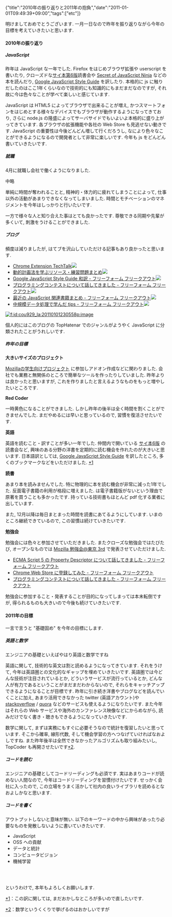 {"title":"2010年の振り返りと2011年の抱負","date":"2011-01-01T09:49:39+09:00","tags":["etc"]}

<!-- DATE: 2011-01-01T00:49:39+00:00 -->
<!-- OLDURL: http://d.hatena.ne.jp/cou929_la/20110101/ -->


<div class="section">
<p>明けましておめでとうございます. 一月一日なので昨年を振り返りながら今年の目標を考えていきたいと思います.</p>
<h4> 2010年の振り返り</h4>
<h5> JavaScript</h5>
<p>昨年は JavaScript な一年でした. Firefox をはじめブラウザ拡張や userscript を書いたり, クローズドな<a href="http://oreilly.com/catalog/9780596805531" target="_blank">サイ本第6版</a>読書会や <a href="http://jsninja.com/" target="_blank">Secret of JavaScript Ninja</a> などの本を読んだり, <a href="http://cou929.nu/data/google_javascript_style_guide/" target="_blank">Google JavaScript Style Guide</a> を訳したり. 本格的に js に触りだしたのはここ1年くらいなので技術的にも知識的にもまだまだなのですが, それ故に今は色々なことが学べて楽しいと感じています.</p>
<p>JavaScript は HTML5 によってブラウザで出来ることが増え, かつスマートフォンをはじめとする様々なデバイスでもブラウザが動作するようになってきており, さらに node.js の隆盛によってサーバサイドでもいよいよ本格的に盛り上がってきています. 各ブラウザの拡張機能や各社の Web Store も見逃せない動きです. JavaScript の重要性は今後どんどん増して行くだろうし, なにより色々なことができるようになるので開発者として非常に楽しいです. 今年も js をどんどん書いていきたいです.</p>
<h5> 就職</h5>
<p>4月に就職し会社で働くようになりました.</p>
<p>中略</p>
<p>単純に時間が奪われることと, 精神的・体力的に疲れてしまうことによって, 仕事以外の活動があまりできなくなってしまいました. 時間とモチベーションのマネジメントを今年はしっかりと行いたいです.</p>
<p>一方で様々な人と知り合えた事はとても良かったです. 尊敬できる同期や先輩が多くいて, 刺激をうけることができました. </p>
<h5> ブログ</h5>
<p>頻度は減りましたが, はてブを沢山していただける記事もあり良かったと思います.</p>

<ul>
<li> <a href="http://d.hatena.ne.jp/cou929_la/20100410/1270923110" target="_blank">Chrome Extension TechTalk</a><a href="http://b.hatena.ne.jp/entry/http://d.hatena.ne.jp/cou929_la/20100410/1270923110"><img src="http://b.hatena.ne.jp/entry/image/http://d.hatena.ne.jp/cou929_la/20100410/1270923110"></a></li>
<li> <a href="http://d.hatena.ne.jp/cou929_la/20100708/1278600922" target="_blank">動的計画法を学ぶリソース・練習問題まとめ</a><a href="http://b.hatena.ne.jp/entry/http://d.hatena.ne.jp/cou929_la/20100708/1278600922"><img src="http://b.hatena.ne.jp/entry/image/http://d.hatena.ne.jp/cou929_la/20100708/1278600922"></a></li>
<li> <a href="http://d.hatena.ne.jp/cou929_la/20100719/1279534642" target="_blank">Google JavaScript Style Guide 和訳 - フリーフォーム フリークアウト</a><a href="http://b.hatena.ne.jp/entry/http://d.hatena.ne.jp/cou929_la/20100719/1279534642"><img src="http://b.hatena.ne.jp/entry/image/http://d.hatena.ne.jp/cou929_la/20100719/1279534642"></a></li>
<li> <a href="http://d.hatena.ne.jp/cou929_la/20100919/1284913026" target="_blank">プログラミングコンテストについて話してきました - フリーフォーム フリークアウト</a><a href="http://b.hatena.ne.jp/entry/http://d.hatena.ne.jp/cou929_la/20100919/1284913026"><img src="http://b.hatena.ne.jp/entry/image/http://d.hatena.ne.jp/cou929_la/20100919/1284913026"></a></li>
<li> <a href="http://d.hatena.ne.jp/cou929_la/20101117/1290008912" target="_blank"> 最近の JavaScript 関連書籍まとめ - フリーフォーム フリークアウト</a><a href="http://b.hatena.ne.jp/entry/http://d.hatena.ne.jp/cou929_la/20101117/1290008912"><img src="http://b.hatena.ne.jp/entry/image/http://d.hatena.ne.jp/cou929_la/20101117/1290008912"></a></li>
<li> <a href="http://d.hatena.ne.jp/cou929_la/20101230/1293723419" target="_blank"> 中規模データ処理で学んだ tips - フリーフォーム フリークアウト</a><a href="http://b.hatena.ne.jp/entry/http://d.hatena.ne.jp/cou929_la/20101230/1293723419"><img src="http://b.hatena.ne.jp/entry/image/http://d.hatena.ne.jp/cou929_la/20101230/1293723419"></a></li>
</ul>
<p><a href="http://f.hatena.ne.jp/cou929_la/20110101230558" class="hatena-fotolife" target="_blank"><img src="http://cdn-ak.f.st-hatena.com/images/fotolife/c/cou929_la/20110101/20110101230558.png" alt="f:id:cou929_la:20110101230558p:image" title="f:id:cou929_la:20110101230558p:image" class="hatena-fotolife"></a></p>
<p>個人的にはこのブログの TopHatenar でのジャンルがようやく JavaScript に分類されたことがうれしいです.</p>
<h5> 昨年の目標</h5>
<p><span style="font-weight:bold;">大きいサイズのプロジェクト</span></p>
<p><a href="http://mozilla.jp/firefox/students/addons/" target="_blank">Mozillaの学生向けプロジェクト</a> に参加しアドオン作成などに関わりました. 会社でも業務と無関係のところで簡単なツールを作ったりしていました. 昨年よりは良かったと思いますが, これを作りましたと言えるようなものをもっと増やしたいところです.</p>
<p><span style="font-weight:bold;">Red Coder</span></p>
<p>一時黄色になることができました. しかし昨年の後半は全く時間を割くことができませんでした. まだやめるには早いと思っているので, 習慣を復活させたいです.</p>
<p><span style="font-weight:bold;">英語</span></p>			<p>英語を読むこと・訳すことが多い一年でした. 仲間内で開いている <a href="http://oreilly.com/catalog/9780596805531" target="_blank">サイ本6版</a> の読書会など, 興味のある分野の洋書を定期的に読む機会を作れたのが大きいと思います. 日本語訳としては, <a href="http://cou929.nu/data/google_javascript_style_guide/" target="_blank">Google JavaScript Style Guide</a> を訳したところ, 多くのブックマークなどをいただけました. <span class="footnote"><a href="/cou929_la/#f1" name="fn1" title="この訳に関しては, まだおかしなところが多いので直したいです.">*1</a></span></p>
<p><span style="font-weight:bold;">読書</span></p>
<p>あまり本を読みませんでした. 特に物理的に本を読む機会が非常に減った1年でした. 反面電子書籍の利用が格段に増えました. は電子書籍版がないという理由で原著を買うことも多かったです. 持っている技術書もほとんど pdf 化する業者に出しています. </p>
<p>また, 12月以降は毎日まとまった時間を読書にあてるようにしています. いまのところ継続できているので, この習慣は続けていきたいです. </p>
<p><span style="font-weight:bold;">勉強会</span></p>
<p>勉強会には色々と参加させていただきました. またクローズな勉強会ではたびたび, オープンなものでは <a href="http://d.hatena.ne.jp/cou929_la/20100519/1274278900" target="_blank">Mozilla 勉強会@東京 3rd</a> で発表させていただけました.</p>

<ul>
<li> <a href="http://d.hatena.ne.jp/cou929_la/20101127/1290870506" target="_blank"> ECMA Script 5 の Property Descriptor について話してきました - フリーフォーム フリークアウト</a></li>
<li> <a href="http://d.hatena.ne.jp/cou929_la/20101026/1288105436" target="_blank"> Chrome Web Store に登録してみた - フリーフォーム フリークアウト</a></li>
<li> <a href="http://d.hatena.ne.jp/cou929_la/20100919/1284913026" target="_blank">プログラミングコンテストについて話してきました - フリーフォーム フリークアウト</a></li>
</ul>
<p>勉強会に参加すること・発表することが目的になってしまっては本末転倒ですが, 得られるものも大きいので今後も続けていきたいです.</p>
<h4> 2011年の目標</h4>
<p>一言で言うと "基礎固め" を今年の目標にします.</p>
<h5> 英語と数学</h5>
<p>エンジニアの基礎といえばやはり英語と数学ですね</p>
<p>英語に関して, 技術的な英文は割と読めるようになってきています. それをうけて, 今年は英語圏との文化的なギャップを埋めていきたいです. 英語圏では今どんな技術が注目されているとか, どういうサービスが流行っているとか, どんな人が有力であるということがまだまだわからないので, それらをキャッチアップできるようになることが目標です. 昨年に引き続き洋書やブログなどを読んでいくことに加え, あまり活用できなかった twitter (英語アカウント)や <a href="http://stackoverflow.com/" target="_blank">stackoverflow</a> / <a href="http://www.quora.com/" target="_blank">quora</a> などのサービスも使えるようになりたいです. また今年はそれらの Web サービスや海外のカンファレンス映像などにからめながら, 読みだけでなく書き・聴きもできるようになっていきたいです.</p>			<p>数学に関して, まずは実務にもすぐに必要そうなので統計を復習したいと思っています. そこから確率, 線形代数, そして機会学習の方へつなげていければなおよしですね. また昨年後半は全然できなかったアルゴリズムも取り組みたいし, TopCoder も再開させたいです<span class="footnote"><a href="/cou929_la/#f2" name="fn2" title="数学というくくりで挙げるのはおかしいですが">*2</a></span>.</p>
<h5> コードを読む</h5>
<p>エンジニアの基礎としてコードリーディングも必須です. 実はあまりコードが読めない人間なので, 今年はコードリーディングを習慣付けたいです. せっかく会社に入ったので, この立場をうまく活かして社内の良いライブラリを読めるとなおよしかなと思います.</p>
<h5> コードを書く</h5>
<p>アウトプットしないと意味が無い. 以下のキーワードの中から興味があったり必要なものを発散しないように書いていきたいです.</p>

<ul>
<li> JavaScript</li>
<li> OSS への貢献</li>
<li> データと統計</li>
<li> コンピュータビジョン</li>
<li> 機械学習</li>
</ul>
<br>

<br>

<p>というわけで, 本年もよろしくお願いします.</p>
</div>
<div class="footnote">
<p class="footnote"><a href="/cou929_la/#fn1" name="f1">*1</a>：この訳に関しては, まだおかしなところが多いので直したいです.</p>
<p class="footnote"><a href="/cou929_la/#fn2" name="f2">*2</a>：数学というくくりで挙げるのはおかしいですが</p>
</div>






